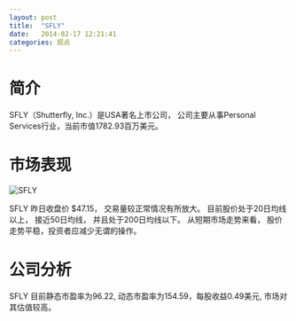 ```yaml
---
layout: post
title:  "SFLY"
date:   2014-02-17 12:21:41
categories: 观点
---
```


# 简介
SFLY（Shutterfly, Inc.）是USA著名上市公司，
公司主要从事Personal Services行业，当前市值1782.93百万美元。

# 市场表现

![SFLY](http://finviz.com/chart.ashx?t=SFLY&ty=c&ta=1&p=d&s=l)

SFLY 昨日收盘价 $47.15，
交易量较正常情况有所放大。
目前股价处于20日均线以上，
接近50日均线，
并且处于200日均线以下。
从短期市场走势来看，
股价走势平稳，投资者应减少无谓的操作。

# 公司分析
SFLY 目前静态市盈率为96.22, 动态市盈率为154.59，每股收益0.49美元,
市场对其估值较高。
